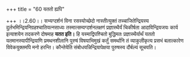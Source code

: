 +++
title = "60 यततो ह्यपि"

+++
।।2.60।। सभ्यग्दर्शनं विना रसस्योच्छेदो नास्तीत्युक्तं
तच्चाजितेन्द्रियस्य दुर्लभमिन्द्रियनिग्रहश्चातियत्नसाध्यः
तस्मात्सम्यग्दर्शनलक्षणं प्रज्ञास्थैर्यं चिकीर्षता आदाविन्द्रियजयः कार्य
इत्याशयेन तदकरणे दोषमाह **यतत इति।** हि यस्माद्विपश्चितो बुद्धिमतः
प्रज्ञास्थैर्यार्थं यततो यतमानस्यापीन्द्रियाणि प्रमथनशीलानि पुरुषं
विषयाभिमुखं कर्तुं समर्थानि तं व्याकुलीकृत्य प्रसभं बलात्कारेण
विवेकयुक्तमपि मनो हरन्ति। कौन्तेयेति संबोधयन्निन्द्रियापेक्षया पुरुषस्य
दौर्बल्यं सूचयति।  
